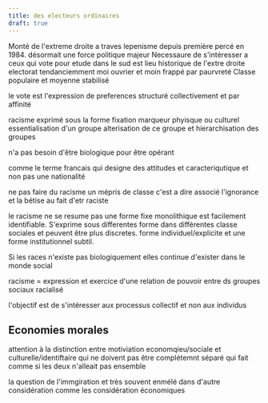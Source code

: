```yaml
---
title: des electeurs ordinaires
draft: true
---
```


Monté de l'extreme droite a traves lepenisme depuis première percé en 1984. désormait une force politique majeur
Necessaure de s'intéresser a ceux qui vote pour
etude dans le sud est lieu historique de l'extre droite
electorat tendanciemment moi ouvrier et moin frappé par paurvreté
Classe populaire et moyenne stabilisé

le vote est l'expression de preferences structuré collectivement et par affinité

racisme exprimé sous la forme
fixation marqueur phyisque ou culturel
essentialisation d'un groupe
alterisation de ce groupe
et hierarchisation des groupes

n'a pas besoin d'être biologique pour être opérant

comme le terme francais qui designe des attitudes et caracteriqutique et non pas une nationalité

ne pas faire du racisme un mépris de classe c'est a dire associé l'ignorance et la bétise au fait d'etr raciste

le racisme ne se resume pas une forme fixe monolithique est facilement identifiable.
S'exprime sous differentes forme dans différentes classe sociales et peuvent être plus discretes.
forme individuel/explicite et une forme institutionnel subtil.

Si les races n'existe pas biologiquement elles continue d'exister dans le monde social

racisme = expression et exercice d'une relation de pouvoir entre ds groupes sociaux racialisé

l'objectif est de s'intéresser aux processus collectif et non aux individus

## Economies morales

attention à la distinction entre motiviation economqieu/sociale et culturelle/identiftaire qui ne doivent pas être complétemnt séparé qui fait comme si les deux n'alleait pas ensemble

la question de l'immgiration et très souvent enmélé dans d'autre considération comme les considération économiques
